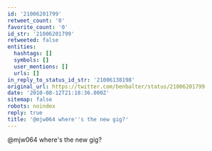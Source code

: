 ```yaml
---
id: '21006201799'
retweet_count: '0'
favorite_count: '0'
id_str: '21006201799'
retweeted: false
entities:
  hashtags: []
  symbols: []
  user_mentions: []
  urls: []
in_reply_to_status_id_str: '21006138198'
original_url: https://twitter.com/benbalter/status/21006201799
date: '2010-08-12T21:18:36.000Z'
sitemap: false
robots: noindex
reply: true
title: '@mjw064 where''s the new gig?'
---
```


@mjw064 where's the new gig?